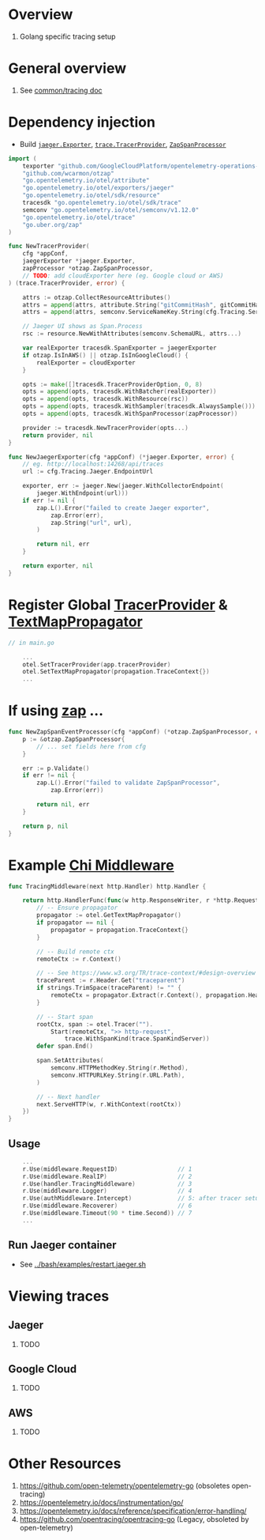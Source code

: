# Overview
1. Golang specific tracing setup


# General overview
1. See [common/tracing doc](../common/observability/tracing.md)


# Dependency injection
- Build [`jaeger.Exporter`](https://pkg.go.dev/go.opentelemetry.io/otel/exporters/jaeger#Exporter), [`trace.TracerProvider`](https://pkg.go.dev/go.opentelemetry.io/otel/trace#TracerProvider), [`ZapSpanProcessor`](https://pkg.go.dev/github.com/wcarmon/otzap#ZapSpanProcessor)
```go
import (
	texporter "github.com/GoogleCloudPlatform/opentelemetry-operations-go/exporter/trace"
	"github.com/wcarmon/otzap"
	"go.opentelemetry.io/otel/attribute"
	"go.opentelemetry.io/otel/exporters/jaeger"
	"go.opentelemetry.io/otel/sdk/resource"
	tracesdk "go.opentelemetry.io/otel/sdk/trace"
	semconv "go.opentelemetry.io/otel/semconv/v1.12.0"
	"go.opentelemetry.io/otel/trace"
	"go.uber.org/zap"
)

func NewTracerProvider(
	cfg *appConf,
	jaegerExporter *jaeger.Exporter,
	zapProcessor *otzap.ZapSpanProcessor,
	// TODO: add cloudExporter here (eg. Google cloud or AWS)
) (trace.TracerProvider, error) {

	attrs := otzap.CollectResourceAttributes()
	attrs = append(attrs, attribute.String("gitCommitHash", gitCommitHash)) // See ./git_version_info.md
	attrs = append(attrs, semconv.ServiceNameKey.String(cfg.Tracing.ServiceName))

	// Jaeger UI shows as Span.Process
	rsc := resource.NewWithAttributes(semconv.SchemaURL, attrs...)

	var realExporter tracesdk.SpanExporter = jaegerExporter
	if otzap.IsInAWS() || otzap.IsInGoogleCloud() {		
		realExporter = cloudExporter
	}

	opts := make([]tracesdk.TracerProviderOption, 0, 8)
	opts = append(opts, tracesdk.WithBatcher(realExporter))
	opts = append(opts, tracesdk.WithResource(rsc))
	opts = append(opts, tracesdk.WithSampler(tracesdk.AlwaysSample())) // TODO: tune to meet your requirements
	opts = append(opts, tracesdk.WithSpanProcessor(zapProcessor))

	provider := tracesdk.NewTracerProvider(opts...)
	return provider, nil
}

func NewJaegerExporter(cfg *appConf) (*jaeger.Exporter, error) {
	// eg. http://localhost:14268/api/traces
	url := cfg.Tracing.Jaeger.EndpointUrl

	exporter, err := jaeger.New(jaeger.WithCollectorEndpoint(
	    jaeger.WithEndpoint(url)))
	if err != nil {
		zap.L().Error("failed to create Jaeger exporter",
			zap.Error(err),			
			zap.String("url", url),
		)

		return nil, err
	}

	return exporter, nil
}
```


# Register Global [TracerProvider](https://pkg.go.dev/go.opentelemetry.io/otel/trace#TracerProvider) & [TextMapPropagator](https://pkg.go.dev/go.opentelemetry.io/otel/propagation#TextMapPropagator)
```go
// in main.go

	...	
	otel.SetTracerProvider(app.tracerProvider)
	otel.SetTextMapPropagator(propagation.TraceContext{})
	...
```


# If using [zap](./logging.zap.md) ...
```go
func NewZapSpanEventProcessor(cfg *appConf) (*otzap.ZapSpanProcessor, error) {
    p := &otzap.ZapSpanProcessor{
        // ... set fields here from cfg
    }

	err := p.Validate()
	if err != nil {
		zap.L().Error("failed to validate ZapSpanProcessor",
			zap.Error(err))

		return nil, err
	}

	return p, nil
}
```


# Example [Chi Middleware](https://github.com/go-chi/chi)
```go
func TracingMiddleware(next http.Handler) http.Handler {

	return http.HandlerFunc(func(w http.ResponseWriter, r *http.Request) {
		// -- Ensure propagator
		propagator := otel.GetTextMapPropagator()
		if propagator == nil {
			propagator = propagation.TraceContext{}
		}

		// -- Build remote ctx
		remoteCtx := r.Context()

		// -- See https://www.w3.org/TR/trace-context/#design-overview
		traceParent := r.Header.Get("traceparent")
		if strings.TrimSpace(traceParent) != "" {
			remoteCtx = propagator.Extract(r.Context(), propagation.HeaderCarrier(r.Header))
		}

		// -- Start span
		rootCtx, span := otel.Tracer("").
			Start(remoteCtx, ">> http-request",
				trace.WithSpanKind(trace.SpanKindServer))
		defer span.End()

		span.SetAttributes(
			semconv.HTTPMethodKey.String(r.Method),
			semconv.HTTPURLKey.String(r.URL.Path),
		)

		// -- Next handler
		next.ServeHTTP(w, r.WithContext(rootCtx))
	})
}
```

## Usage
```go
    ...
	r.Use(middleware.RequestID)                 // 1
	r.Use(middleware.RealIP)                    // 2
	r.Use(handler.TracingMiddleware)            // 3
	r.Use(middleware.Logger)                    // 4
	r.Use(authMiddleware.Intercept)             // 5: after tracer setup
	r.Use(middleware.Recoverer)                 // 6
	r.Use(middleware.Timeout(90 * time.Second)) // 7
    ...
```

## Run Jaeger container
- See [../bash/examples/restart.jaeger.sh](https://github.com/wcarmon/docs/blob/main/bash/examples/restart.jaeger.sh)
      


# Viewing traces

## Jaeger
1. TODO


## Google Cloud
1. TODO


## AWS
1. TODO


# Other Resources
1. https://github.com/open-telemetry/opentelemetry-go (obsoletes open-tracing)
1. https://opentelemetry.io/docs/instrumentation/go/
1. https://opentelemetry.io/docs/reference/specification/error-handling/
1. https://github.com/opentracing/opentracing-go (Legacy, obsoleted by open-telemetry)
